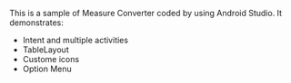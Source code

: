 This is a sample of Measure Converter coded by using Android Studio. It demonstrates:
- Intent and multiple activities
- TableLayout
- Custome icons
- Option Menu

